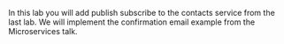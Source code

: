 

In this lab you will add publish subscribe to the contacts service from the last lab. We will implement the confirmation email example from the Microservices talk.
